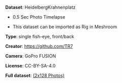 
**Dataset**: HeidelbergKrahnenplatz

- 0.5 Sec Photo Timelapse

- This dataset can be imported as Rig in Meshroom

**Type**: single fish-eye, front/back

**Creator**: https://github.com/TR7

**Camera**: GoPro FUSION

**License**: CC-BY-SA-4.0

**Full dataset**: [(2x128 Photos)](http://hosting141203.a2e6d.netcup.net/Thomas/Scans/08/rig08_2x128Images_Outdoor_GPFUSION.zip)
